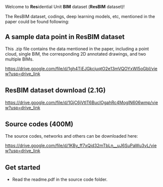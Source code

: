 Welcome to **Res**idential Unit **BIM** dataset (**ResBIM** dataset)!　　

The ResBIM dataset, codings, deep learning models, etc, mentioned in the paper could be found following:

## A sample data point in ResBIM dataset
This .zip file contains the data mentioned in the paper, including a point cloud, single BIM, the corresponding 2D annotated drawings, and two multiple BIMs.

https://drive.google.com/file/d/1gh4TiEJGkcjuqtO2e13mVQOYxWl5oGbI/view?usp=drive_link

## ResBIM dataset download (2.1G)　　

https://drive.google.com/file/d/1GjC6jVtIT6BucIOgahRc4MoglN606wmp/view?usp=drive_link

## Source codes (400M)　
The source codes, networks and others can be downloaded here:

https://drive.google.com/file/d/1KBy_ff7xQid32mTbLn__uJ6SuPaWu3vL/view?usp=drive_link

## Get started　　
- Read the readme.pdf in the source code folder.
